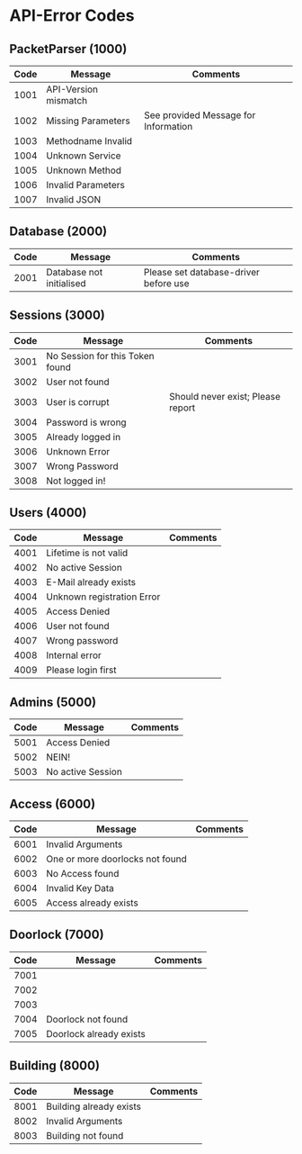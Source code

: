 # API-Error Codes

## PacketParser (1000)

| Code | Message | Comments |
| --- | --- | --- |
| 1001 | API-Version mismatch | |
| 1002 | Missing Parameters | See provided Message for Information |
| 1003 | Methodname Invalid | |
| 1004 | Unknown Service | |
| 1005 | Unknown Method | |
| 1006 | Invalid Parameters | |
| 1007 | Invalid JSON | |

## Database (2000)

| Code | Message | Comments |
| --- | --- | --- |
| 2001 | Database not initialised | Please set database-driver before use |

## Sessions (3000)

| Code | Message | Comments |
| --- | --- | --- |
| 3001 | No Session for this Token found | |
| 3002 | User not found | |
| 3003 | User is corrupt | Should never exist; Please report |
| 3004 | Password is wrong | |
| 3005 | Already logged in | |
| 3006 | Unknown Error | |
| 3007 | Wrong Password | |
| 3008 | Not logged in! | |

## Users (4000)

| Code | Message | Comments |
| --- | --- | --- |
| 4001 | Lifetime is not valid | |
| 4002 | No active Session | |
| 4003 | E-Mail already exists | |
| 4004 | Unknown registration Error | |
| 4005 | Access Denied | |
| 4006 | User not found | |
| 4007 | Wrong password | |
| 4008 | Internal error | |
| 4009 | Please login first | |

## Admins (5000)

| Code | Message | Comments |
| --- | --- | --- |
| 5001 | Access Denied | |
| 5002 | NEIN! | |
| 5003 | No active Session | |

## Access (6000)

| Code | Message | Comments |
| --- | --- | --- |
| 6001 | Invalid Arguments | |
| 6002 | One or more doorlocks not found | |
| 6003 | No Access found | |
| 6004 | Invalid Key Data | |
| 6005 | Access already exists | |

## Doorlock (7000)

| Code | Message | Comments |
| --- | --- | --- |
| 7001 | | |
| 7002 | | |
| 7003 | | |
| 7004 | Doorlock not found | |
| 7005 | Doorlock already exists | |

## Building (8000)

| Code | Message | Comments |
| --- | --- | --- |
| 8001 | Building already exists | |
| 8002 | Invalid Arguments | |
| 8003 | Building not found | |
